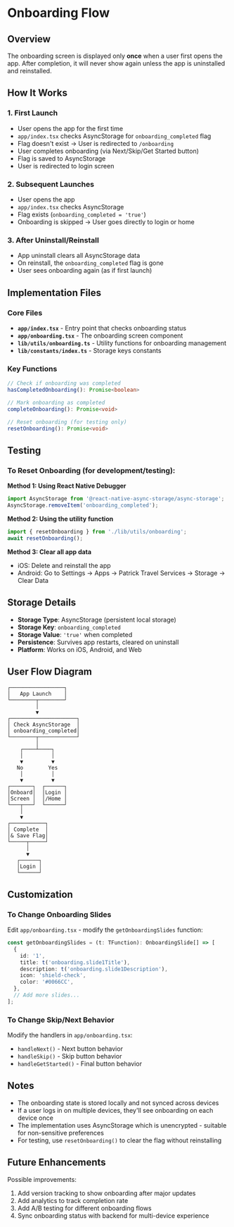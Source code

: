 # Onboarding Flow

## Overview

The onboarding screen is displayed only **once** when a user first opens the app. After completion, it will never show again unless the app is uninstalled and reinstalled.

## How It Works

### 1. First Launch
- User opens the app for the first time
- `app/index.tsx` checks AsyncStorage for `onboarding_completed` flag
- Flag doesn't exist → User is redirected to `/onboarding`
- User completes onboarding (via Next/Skip/Get Started button)
- Flag is saved to AsyncStorage
- User is redirected to login screen

### 2. Subsequent Launches
- User opens the app
- `app/index.tsx` checks AsyncStorage
- Flag exists (`onboarding_completed = 'true'`)
- Onboarding is skipped → User goes directly to login or home

### 3. After Uninstall/Reinstall
- App uninstall clears all AsyncStorage data
- On reinstall, the `onboarding_completed` flag is gone
- User sees onboarding again (as if first launch)

## Implementation Files

### Core Files
- **`app/index.tsx`** - Entry point that checks onboarding status
- **`app/onboarding.tsx`** - The onboarding screen component
- **`lib/utils/onboarding.ts`** - Utility functions for onboarding management
- **`lib/constants/index.ts`** - Storage keys constants

### Key Functions

```typescript
// Check if onboarding was completed
hasCompletedOnboarding(): Promise<boolean>

// Mark onboarding as completed
completeOnboarding(): Promise<void>

// Reset onboarding (for testing only)
resetOnboarding(): Promise<void>
```

## Testing

### To Reset Onboarding (for development/testing):

**Method 1: Using React Native Debugger**
```javascript
import AsyncStorage from '@react-native-async-storage/async-storage';
AsyncStorage.removeItem('onboarding_completed');
```

**Method 2: Using the utility function**
```typescript
import { resetOnboarding } from './lib/utils/onboarding';
await resetOnboarding();
```

**Method 3: Clear all app data**
- iOS: Delete and reinstall the app
- Android: Go to Settings → Apps → Patrick Travel Services → Storage → Clear Data

## Storage Details

- **Storage Type**: AsyncStorage (persistent local storage)
- **Storage Key**: `onboarding_completed`
- **Storage Value**: `'true'` when completed
- **Persistence**: Survives app restarts, cleared on uninstall
- **Platform**: Works on iOS, Android, and Web

## User Flow Diagram

```
┌─────────────────┐
│   App Launch    │
└────────┬────────┘
         │
         ▼
┌─────────────────────┐
│ Check AsyncStorage  │
│ onboarding_completed│
└────────┬────────────┘
         │
    ┌────┴────┐
    │         │
    ▼         ▼
   No        Yes
    │         │
    ▼         ▼
┌───────┐  ┌──────┐
│Onboard│  │Login │
│Screen │  │/Home │
└───┬───┘  └──────┘
    │
    ▼
┌───────────┐
│ Complete  │
│& Save Flag│
└─────┬─────┘
      │
      ▼
   ┌──────┐
   │Login │
   └──────┘
```

## Customization

### To Change Onboarding Slides
Edit `app/onboarding.tsx` - modify the `getOnboardingSlides` function:

```typescript
const getOnboardingSlides = (t: TFunction): OnboardingSlide[] => [
  {
    id: '1',
    title: t('onboarding.slide1Title'),
    description: t('onboarding.slide1Description'),
    icon: 'shield-check',
    color: '#0066CC',
  },
  // Add more slides...
];
```

### To Change Skip/Next Behavior
Modify the handlers in `app/onboarding.tsx`:
- `handleNext()` - Next button behavior
- `handleSkip()` - Skip button behavior  
- `handleGetStarted()` - Final button behavior

## Notes

- The onboarding state is stored locally and not synced across devices
- If a user logs in on multiple devices, they'll see onboarding on each device once
- The implementation uses AsyncStorage which is unencrypted - suitable for non-sensitive preferences
- For testing, use `resetOnboarding()` to clear the flag without reinstalling

## Future Enhancements

Possible improvements:
1. Add version tracking to show onboarding after major updates
2. Add analytics to track completion rate
3. Add A/B testing for different onboarding flows
4. Sync onboarding status with backend for multi-device experience

